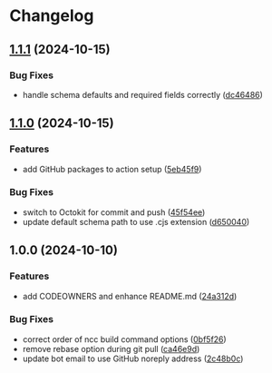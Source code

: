 # Changelog

## [1.1.1](https://github.com/ubiquity-os/action-deploy-plugin/compare/v1.1.0...v1.1.1) (2024-10-15)


### Bug Fixes

* handle schema defaults and required fields correctly ([dc46486](https://github.com/ubiquity-os/action-deploy-plugin/commit/dc46486a0922f243c34a827b6db36556b1bc0a87))

## [1.1.0](https://github.com/ubiquity-os/action-deploy-plugin/compare/v1.0.0...v1.1.0) (2024-10-15)


### Features

* add GitHub packages to action setup ([5eb45f9](https://github.com/ubiquity-os/action-deploy-plugin/commit/5eb45f9a0a4b14b9ce79f135b56e7679f1392c1c))


### Bug Fixes

* switch to Octokit for commit and push ([45f54ee](https://github.com/ubiquity-os/action-deploy-plugin/commit/45f54eecb4ebda5eb8b0695e7e3d5b1b774e82d1))
* update default schema path to use .cjs extension ([d650040](https://github.com/ubiquity-os/action-deploy-plugin/commit/d650040c3cfd7178c69ac48e5bc9a0a548cde791))

## 1.0.0 (2024-10-10)


### Features

* add CODEOWNERS and enhance README.md ([24a312d](https://github.com/ubiquity-os/action-deploy-plugin/commit/24a312dc56c4b27fb22d88d75f21d2c9f570358a))


### Bug Fixes

* correct order of ncc build command options ([0bf5f26](https://github.com/ubiquity-os/action-deploy-plugin/commit/0bf5f26061de4aaca91924fc4d5b2a7fa0387a5b))
* remove rebase option during git pull ([ca46e9d](https://github.com/ubiquity-os/action-deploy-plugin/commit/ca46e9d8a785d6edc250a7f48c6974617bf6bee6))
* update bot email to use GitHub noreply address ([2c48b0c](https://github.com/ubiquity-os/action-deploy-plugin/commit/2c48b0ccb66cd14d8e22e3072e868ae4390e737e))
